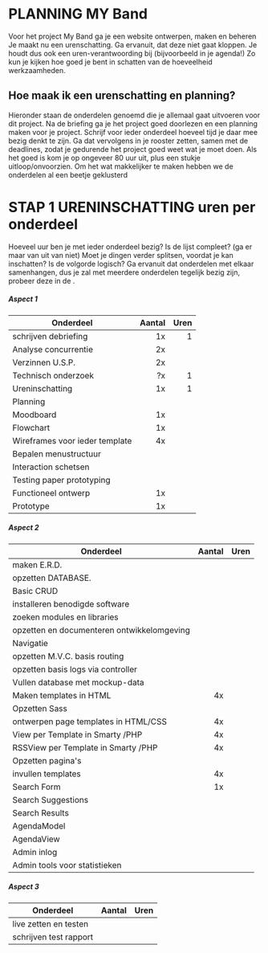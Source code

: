 # PLANNING MY Band 
Voor het project My Band ga je een website ontwerpen, maken en beheren
Je maakt nu een urenschatting. Ga ervanuit, dat deze niet gaat kloppen.
Je houdt dus ook een uren-verantwoording bij (bijvoorbeeld in je agenda!)
Zo kun je kijken hoe goed je bent in schatten van de hoeveelheid werkzaamheden.

## Hoe maak ik een urenschatting en planning?
Hieronder staan de onderdelen genoemd die je allemaal gaat uitvoeren voor dit project. Na de briefing ga je het project goed doorlezen en een planning maken voor je project. Schrijf voor ieder onderdeel hoeveel tijd je daar mee bezig denkt te zijn. Ga dat vervolgens in je rooster zetten, samen met de deadlines, zodat je gedurende het project goed weet wat je moet doen. 
Als het goed is kom je op ongeveer 80 uur uit, plus een stukje uitloop/onvoorzien. Om het wat makkelijker te maken hebben we de onderdelen al een beetje geklusterd

# STAP 1 URENINSCHATTING uren per onderdeel
Hoeveel uur ben je met ieder onderdeel bezig? Is de lijst compleet? (ga er maar van uit van niet) Moet je dingen verder splitsen, voordat je kan inschatten? Is de volgorde logisch? Ga ervanuit dat onderdelen met elkaar samenhangen, dus je zal met meerdere onderdelen tegelijk bezig zijn, probeer deze in de .

##### Aspect 1
| Onderdeel        | Aantal           |  Uren           |
| ------------- |-------------:|-------------:| 
| schrijven debriefing    |1x       |  1 | 
| Analyse concurrentie    |2x       |   | 
| Verzinnen U.S.P.          | 2x       |   |
| Technisch onderzoek    |?x       |  1 | 
| Ureninschatting           | 1x    | 1 | 
| Planning                  |       |   |
| Moodboard           |      1x |   |
| Flowchart           |      1x |   |
| Wireframes voor ieder template           |      4x |   |
| Bepalen menustructuur           |       |   |
| Interaction schetsen         |       |   |
| Testing paper prototyping        |       |   |
| Functioneel ontwerp           |      1x |   |
| Prototype           |      1x |   |

##### Aspect 2
| Onderdeel        | Aantal           |  Uren           |
| ------------- |-------------:|-------------:| 
| maken E.R.D.           |       |   |
| opzetten DATABASE.           |       |   |
| Basic CRUD           |       |   |
| installeren benodigde software           |       |   |
| zoeken modules en libraries           |       |   |
| opzetten en documenteren ontwikkelomgeving           |       |   |
| Navigatie                       |       |   |
| opzetten M.V.C. basis routing           |       |   |
| opzetten basis logs via controller           |       |   |
| Vullen database met mockup-data           |     |   | 
| Maken templates in HTML           |   4x  |   | 
| Opzetten Sass           |     |   | 
| ontwerpen page templates in HTML/CSS           |   4x  |   | 
| View per Template in Smarty /PHP       |   4x  |   | 
| RSSView per Template in Smarty /PHP       |   4x  |   | 
| Opzetten pagina's        |    |   | 
| invullen templates        |   4x  |   | 
| Search Form        |     1x |   | 
| Search Suggestions       |     |   | 
| Search Results      |     |   | 
| AgendaModel       |     |   | 
| AgendaView       |     |   | 
| Admin inlog       |     |   | 
| Admin tools voor statistieken       |     |   | 

##### Aspect 3
| Onderdeel        | Aantal           |  Uren           |
| ------------- |-------------:|-------------:| 
| live zetten en testen           |       |   |
| schrijven test rapport           |       |   |

